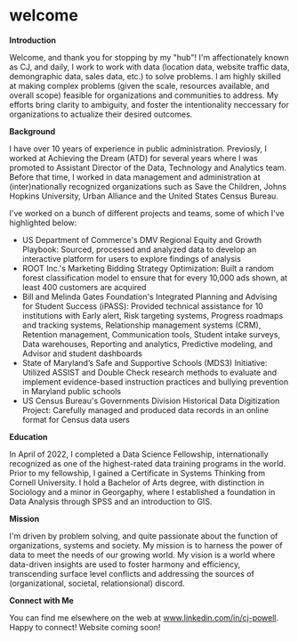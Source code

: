 # welcome

**Introduction**

Welcome, and thank you for stopping by my "hub"! I'm affectionately known as CJ, and daily, I work to work with data (location data, website traffic data, demongraphic data, sales data, etc.) to solve problems. I am highly skilled at making complex problems (given the scale, resources available, and overall scope) feasible for organizations and communities to address. My efforts bring clarity to ambiguity, and foster the intentionality neccessary for organizations to actualize their desired outcomes.

**Background**

I have over 10 years of experience in public administration. Previosly, I worked at Achieving the Dream (ATD) for several years where I was promoted to Assistant Director of the Data, Technology and Analytics team. Before that time, I worked in data management and administration at (inter)nationally recognized organizations such as Save the Children, Johns Hopkins University, Urban Alliance and the United States Census Bureau. 

I've worked on a bunch of different projects and teams, some of which I've highlighted below:

* US Department of Commerce's DMV Regional Equity and Growth Playbook: Sourced, processed and analyzed data to develop an interactive platform for users to explore findings of analysis
* ROOT Inc.'s Marketing Bidding Strategy Optimization: Built a random forest classification model to ensure that for every 10,000 ads shown, at least 400 customers are acquired
* Bill and Melinda Gates Foundation's Integrated Planning and Advising for Student Success (iPASS): Provided technical assistance for 10 institutions with Early alert, Risk targeting systems, Progress roadmaps and tracking systems, Relationship management systems (CRM), Retention management, Communication tools, Student intake surveys, Data warehouses, Reporting and analytics, Predictive modeling, and Advisor and student dashboards
* State of Maryland’s Safe and Supportive Schools (MDS3) Initiative: Utilized ASSIST and Double Check research methods to evaluate and implement evidence-based instruction practices and bullying prevention in Maryland public schools
* US Census Bureau's Governments Division Historical Data Digitization Project: Carefully managed and produced data records in an online format for Census data users

**Education**

In April of 2022, I completed a Data Science Fellowship, internationally recognized as one of the highest-rated data training programs in the world. Prior to my fellowship, I gained a Certificate in Systems Thinking from Cornell University. I hold a Bachelor of Arts degree, with distinction in Sociology and a minor in Georgaphy, where I established a foundation in Data Analysis through SPSS and an introduction to GIS.

**Mission**

I'm driven by problem solving, and quite passionate about the function of organizations, systems and society. My mission is to harness the power of data to meet the needs of our growing world. My vision is a world where data-driven insights are used to foster harmony and efficiency, transcending surface level conflicts and addressing the sources of (organizational, societal, relationsional) discord.

**Connect with Me**

You can find me elsewhere on the web at www.linkedin.com/in/cj-powell. Happy to connect!
Website coming soon!

